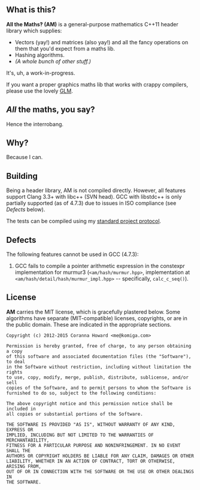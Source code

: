
## What is this?

**All the Maths‽ (AM)** is a general-purpose mathematics C++11 header library
which supplies:

* Vectors (yay!) and matrices (also yay!) and all the fancy operations on them
  that you'd expect from a maths lib.
* Hashing algorithms.
* *(A whole bunch of other stuff.)*

It's, uh, a work-in-progress.

If you want a proper graphics maths lib that works with crappy compilers,
please use the lovely [GLM](http://glm.g-truc.net/).

## *All* the maths, you say?

Hence the interrobang.

## Why?

Because I can.

## Building

Being a header library, AM is not compiled directly. However, all features
support Clang 3.3+ with libc++ (SVN head). GCC with libstdc++ is only partially
supported (as of 4.7.3) due to issues in ISO compliance (see *Defects* below).

The tests can be compiled using
my [standard project protocol](http://komiga.com/pp-cpp).

## Defects

The following features cannot be used in GCC (4.7.3):

1. GCC fails to compile a pointer arithmetic expression in the constexpr
   implementation for murmur3 (`<am/hash/murmur.hpp>`, implementation at
   `<am/hash/detail/hash/murmur_impl.hpp>` -- specifically, `calc_c_seq()`).

## License

**AM** carries the MIT license, which is gracefully plastered below. Some
algorithms have separate (MIT-compatible) licenses, copyrights, or are in the
public domain. These are indicated in the appropriate sections.

```
Copyright (c) 2012-2015 Coranna Howard <me@komiga.com>

Permission is hereby granted, free of charge, to any person obtaining a copy
of this software and associated documentation files (the "Software"), to deal
in the Software without restriction, including without limitation the rights
to use, copy, modify, merge, publish, distribute, sublicense, and/or sell
copies of the Software, and to permit persons to whom the Software is
furnished to do so, subject to the following conditions:

The above copyright notice and this permission notice shall be included in
all copies or substantial portions of the Software.

THE SOFTWARE IS PROVIDED "AS IS", WITHOUT WARRANTY OF ANY KIND, EXPRESS OR
IMPLIED, INCLUDING BUT NOT LIMITED TO THE WARRANTIES OF MERCHANTABILITY,
FITNESS FOR A PARTICULAR PURPOSE AND NONINFRINGEMENT. IN NO EVENT SHALL THE
AUTHORS OR COPYRIGHT HOLDERS BE LIABLE FOR ANY CLAIM, DAMAGES OR OTHER
LIABILITY, WHETHER IN AN ACTION OF CONTRACT, TORT OR OTHERWISE, ARISING FROM,
OUT OF OR IN CONNECTION WITH THE SOFTWARE OR THE USE OR OTHER DEALINGS IN
THE SOFTWARE.
```

